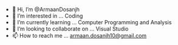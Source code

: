 - 👋 Hi, I’m @ArmaanDosanjh
- 👀 I’m interested in ... Coding
- 🌱 I’m currently learning ... Computer Programming and Analysis
- 💞️ I’m looking to collaborate on ... Visual Studio
- 📫 How to reach me ... armaan.dosanjh10@gmail.com

<!---
ArmaanDosanjh/ArmaanDosanjh is a ✨ special ✨ repository because its `README.md` (this file) appears on your GitHub profile.
You can click the Preview link to take a look at your changes.
--->
